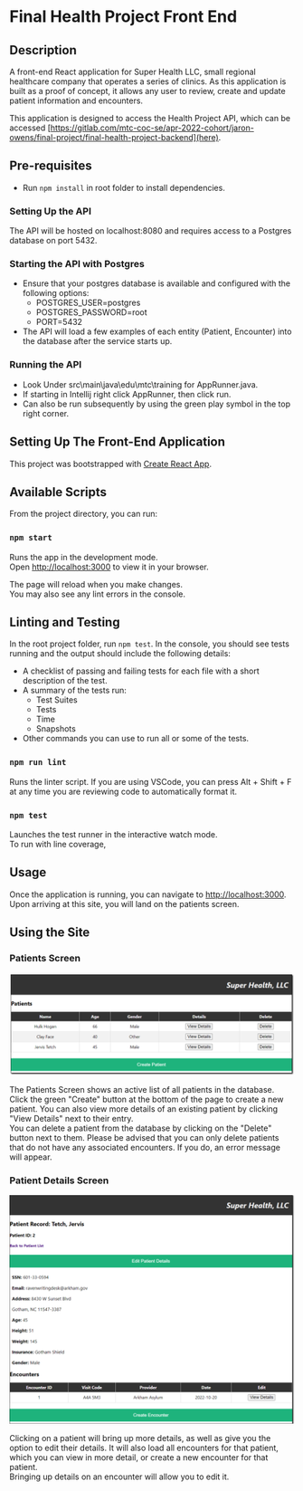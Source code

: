 # Final Health Project Front End

## Description

A front-end React application for Super Health LLC, small regional healthcare company that operates a series of clinics.
As this application is built as a proof of concept, it allows any user to review, create and update patient information and encounters.

This application is designed to access the Health Project API, which can be accessed [https://gitlab.com/mtc-coc-se/apr-2022-cohort/jaron-owens/final-project/final-health-project-backend](here).

## Pre-requisites

* Run `npm install` in root folder to install dependencies.

### Setting Up the API

The API will be hosted on localhost:8080 and requires access to a Postgres database on port 5432.

### Starting the API with Postgres
* Ensure that your postgres database is available and configured with the following options:
  * POSTGRES_USER=postgres
  * POSTGRES_PASSWORD=root
  * PORT=5432
* The API will load a few examples of each entity (Patient, Encounter) into the database after the service starts up.

### Running the API
* Look Under src\main\java\edu\mtc\training for AppRunner.java.
* If starting in Intellij right click AppRunner, then click run.
* Can also be run subsequently by using the green play symbol in the top right corner.

## Setting Up The Front-End Application

This project was bootstrapped with [Create React App](https://github.com/facebook/create-react-app).

## Available Scripts

From the project directory, you can run:

### `npm start`

Runs the app in the development mode.\
Open [http://localhost:3000](http://localhost:3000) to view it in your browser.

The page will reload when you make changes.\
You may also see any lint errors in the console.

## Linting and Testing

In the root project folder, run `npm test`.
In the console, you should see tests running and the output should include the following details:
* A checklist of passing and failing tests for each file with a short description of the test.
* A summary of the tests run:
    * Test Suites
    * Tests
    * Time
    * Snapshots
* Other commands you can use to run all or some of the tests.

### `npm run lint`

Runs the linter script.
If you are using VSCode, you can press Alt + Shift + F at any time you are reviewing code to automatically format it.

### `npm test`

Launches the test runner in the interactive watch mode.\
To run with line coverage, 

## Usage

Once the application is running, you can navigate to [http://localhost:3000](http://localhost:3000). Upon arriving at this site, you will land on the patients screen.

## Using the Site

### Patients Screen

![image](img/patients.png)

The Patients Screen shows an active list of all patients in the database. Click the green "Create" button at the bottom of the page to create a new patient. You can also view more details of an existing patient by clicking "View Details" next to their entry.\
You can delete a patient from the database by clicking on the "Delete" button next to them. Please be advised that you can only delete patients that do not have any associated encounters. If you do, an error message will appear.

### Patient Details Screen

![image](img/patientdetails.png)

Clicking on a patient will bring up more details, as well as give you the option to edit their details. It will also load all encounters for that patient, which you can view in more detail, or create a new encounter for that patient.\
Bringing up details on an encounter will allow you to edit it.